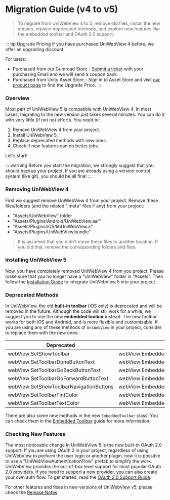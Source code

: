 # Migration Guide (v4 to v5)

> To migrate from UniWebView 4 to 5, remove old files, install the new version, replace deprecated methods, and explore new features like the embedded toolbar and OAuth 2.0 support.

::: tip Upgrade Pricing
If you have purchased UniWebView 4 before, we offer an upgrading discount.

For users:

- Purchased from our Gumroad Store - [Submit a ticket](https://onevcat.atlassian.net/servicedesk/customer/portal/2/group/2/create/10011) with your purchasing Email and we will send a coupon back.
- Purchased from Unity Asset Store - Sign in to Asset Store and visit [our product page](https://assetstore.unity.com/packages/slug/229335)
  to find the Upgrade Price.
  :::

### Overview

Most part of UniWebView 5 is compatible with UniWebView 4. In most cases, migrating to the new version just takes several
minutes. You can do it with very little (if not no) efforts. You need to:

1. Remove UniWebView 4 from your project.
2. Install UniWebView 5.
3. Replace deprecated methods with new ones.
4. Check if new features can do better jobs.

Let's start!

::: warning
Before you start the migration, we strongly suggest that you should backup your project. If you are already using a
version control system (like git), you should be all fine!
:::

### Removing UniWebView 4

First we suggest remove UniWebView 4 from your project. Remove these files/folders (and the related ".meta" files if
any) from your project:

- "Assets/UniWebView" folder
- "Assets/Plugins/Android/UniWebView.aar"
- "Assets/Plugins/iOS/libUniWebView.a"
- "Assets/Plugins/UniWebView.bundle"

> It is assumed that you didn't move these files to another location. If you did that, remove the corresponding folders
> and files.

### Installing UniWebView 5

Now, you have completely removed UniWebView 4 from you project. Please make sure that you no longer have a "UniWebView"
folder in "Assets". Then follow the [Installation Guide](./installation.md) to integrate UniWebView 5 into your project.

### Deprecated Methods

In UniWebView, the old **built-in toolbar** (iOS only) is deprecated and will be removed in the future. Although the
code will still work for a while, we suggest you to use the new **embedded toolbar** instead. The new toolbar works for
both iOS and Android, and is more flexible and customizable. If you are using any of these methods of `UniWebView` in
your project, consider to replace them with the new ones:

| Deprecated                              | New                                            |
| --------------------------------------- | ---------------------------------------------- |
| webView.SetShowToolbar                  | webView.EmbeddedToolbar.Show                   |
| webView.SetToolbarDoneButtonText        | webView.EmbeddedToolbar.SetDoneButtonText      |
| webView.SetToolbarGoBackButtonText      | webView.EmbeddedToolbar.SetGoBackButtonText    |
| webView.SetToolbarGoForwardButtonText   | webView.EmbeddedToolbar.SetGoForwardButtonText |
| webView.SetShowToolbarNavigationButtons | webView.EmbeddedToolbar.ShowNavigationButtons  |
| webView.SetToolbarTintColor             | webView.EmbeddedToolbar.SetButtonTextColor     |
| webView.SetToolbarTextColor             | webView.EmbeddedToolbar.SetButtonTextColor     |

There are also some new methods in the new `EmbeddedToolbar` class. You can check them in the
[Embedded Toolbar](./embedded-toolbar.md) guide for more information.

### Checking New Features

The most noticeable change in UniWebView 5 is the new built-in OAuth 2.0 support. If you are using OAuth 2 in your project,
regardless of using UniWebView to perform the user login or another plugin, now it is possible to use a "UniWebViewAuthenticationFlow"
prefab to simplify the work. UniWebView provides the out-of-box level support for most popular OAuth 2.0 providers. If you
need to support a new provider, you can also create your own auth flow. To get started, read the [OAuth 2.0 Support Guide](./oauth2.md).

For other features and fixes in new versions of UniWebView v5, please check the [Release Notes](./release-notes.md).

